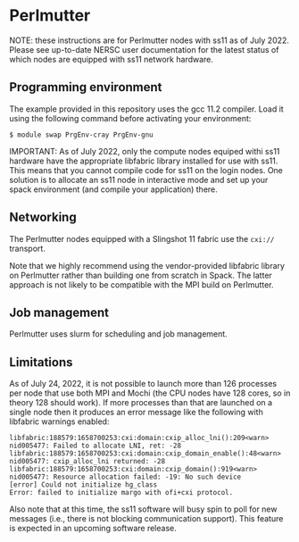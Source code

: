 Perlmutter
==========

NOTE: these instructions are for Perlmutter nodes with ss11 as of July 2022.
Please see up-to-date NERSC user documentation for the latest status of
which nodes are equipped with ss11 network hardware.

Programming environment
-----------------------

The example provided in this repository uses the gcc 11.2 compiler.  Load
it using the following command before activating your environment:

```
$ module swap PrgEnv-cray PrgEnv-gnu
```

IMPORTANT: As of July 2022, only the compute nodes equiped withi ss11
hardware have the appropriate libfabric library installed for use with ss11.
This means that you cannot compile code for ss11 on the login nodes.  One
solution is to allocate an ss11 node in interactive mode and set up your
spack environment (and compile your application) there.

Networking
----------

The Perlmutter nodes equipped with a Slingshot 11 fabric use the `cxi://`
transport.

Note that we highly recommend using the vendor-provided libfabric library on
Perlmutter rather than building one from scratch in Spack. The latter
approach is not likely to be compatible with the MPI build on Perlmutter.

Job management
--------------

Perlmutter uses slurm for scheduling and job management.

Limitations
-----------

As of July 24, 2022, it is not possible to launch more than 126 processes
per node that use both MPI and Mochi (the CPU nodes have 128 cores, so in
theory 128 should work).  If more processes than that are launched on a
single node then it produces an error message like the following with
libfabric warnings enabled:

```
libfabric:188579:1658700253:cxi:domain:cxip_alloc_lni():209<warn> nid005477: Failed to allocate LNI, ret: -28
libfabric:188579:1658700253:cxi:domain:cxip_domain_enable():48<warn> nid005477: cxip_alloc_lni returned: -28
libfabric:188579:1658700253:cxi:domain:cxip_domain():919<warn> nid005477: Resource allocation failed: -19: No such device
[error] Could not initialize hg_class
Error: failed to initialize margo with ofi+cxi protocol.
```

Also note that at this time, the ss11 software will busy spin to poll for
new messages (i.e., there is not blocking communication support).  This
feature is expected in an upcoming software release.
